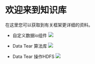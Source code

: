 # 欢迎来到知识库

在这里您可以获取到有关框架更详细的资料。

- 自定义数据io组件
  <a href="https://github.com/BeardedManZhao/dataTear/blob/main/KnowledgeDocument/Customized%20data%20io%20components-Chinese.md">
  <img src = "https://user-images.githubusercontent.com/113756063/193392540-8eb1a5d1-6e24-46af-9292-7de9c2d190ae.png"/>
  </a>

- Data Tear 算法库
  <a href="https://github.com/BeardedManZhao/dataTear/blob/main/KnowledgeDocument/Data%20Tear%20algorithm%20component%20library-Chinese.md">
  <img src = "https://user-images.githubusercontent.com/113756063/193436954-46e813e4-deed-4cd2-af1d-b3625bc22da3.png"/>
  </a>

- Data Tear 操作HDFS
  <a href="https://github.com/BeardedManZhao/dataTear/blob/main/KnowledgeDocument/Data%20Tear%20Operation%20HDFS-Chinese.md">
  <img src = "https://user-images.githubusercontent.com/113756063/193498369-57a871a2-0e31-4791-9e25-95bbc302ca6d.png"/>
  </a>
